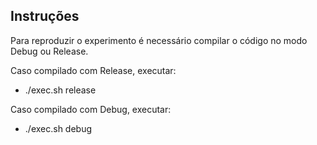 ## Instruções

Para reproduzir o experimento é necessário compilar o código no modo Debug ou Release.

Caso compilado com Release, executar:
- ./exec.sh release

Caso compilado com Debug, executar:
- ./exec.sh debug
